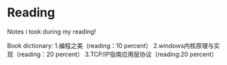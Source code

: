 # Reading
Notes i took during my reading!

Book dictionary:
1.编程之美（reading：10 percent）
2.windows内核原理与实现（reading：20 percent）
3.TCP/IP指南应用层协议（reading:20 percent）
